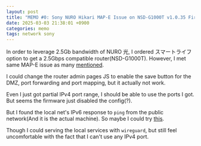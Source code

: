 ```yaml
---
layout: post
title: "MEMO #0: Sony NURO Hikari MAP-E Issue on NSD-G1000T v1.0.35 Firmware (unresolved)"
date: 2025-03-03 21:38:01 +0900
categories: memo
tags: network sony
---
```


In order to leverage 2.5Gb bandwidth of NURO 光, I ordered スマートライフ option
to get a 2.5Gbps compatible router(NSD-G1000T). However, I met same MAP-E issue as many
[mentioned](https://blog.hinaloe.net/2024/03/28/nsd-g1000t-map-e-port-exhaustion/).

I could change the router admin pages JS to enable the save button for the DMZ,
port forwarding and port mapping, but it actually not work.

Even I just got partial IPv4 port range, I should be able to use the ports I got.
But seems the firmware just disabled the config(?).

But I found the local net's IPv6 response to `ping` from the public network(And
it is the actual machine). So maybe I could try [this](https://github.com/esrrhs/pingtunnel).

Though I could serving the local services with `wireguard`, but still feel uncomfortable
with the fact that I can't use any IPv4 port.